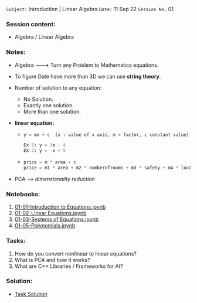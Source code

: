 `Subject:` Introduction | Linear Algebra
 `Date:` 11 Sep 22 `Session No.` 01

### Session content:

- Algebra / Linear Algebra 

### Notes:

- Algebra ---> Turn any Problem to Mathematics equations.

- To figure Date have more than 3D we can use **string theory**.

- Number of solution to any equation:

  - No Solution.
  - Exactly one solution.
  - More than one solution.
- **linear equation:**

  - ```python
    y = mx + c  (x : value of x axis, m = factor, c constant value) 
    
    Ex 1: y = 3x - 4
    EX 2: y = -x + 5
    ```

  - ```python
    price = m * area + c 
    price = m1 * area + m2 * numberofrooms + m3 * safety + m4 * location + c 
    ```

- PCA --> *dimensionality reduction*

### Notebooks:

1. [01-01-Introduction to Equations.ipynb](https://github.com/AhmedUZaki/Basic-Mathematics-for-Machine-Learning/blob/master/Basics%20Of%20Algebra%20by%20Hiren/01-01-Introduction%20to%20Equations.ipynb)
2. [01-02-Linear Equations.ipynb](https://github.com/AhmedUZaki/Basic-Mathematics-for-Machine-Learning/blob/master/Basics%20Of%20Algebra%20by%20Hiren/01-02-Linear%20Equations.ipynb)
3. [01-03-Systems of Equations.ipynb](https://github.com/AhmedUZaki/Basic-Mathematics-for-Machine-Learning/blob/master/Basics%20Of%20Algebra%20by%20Hiren/01-03-Systems%20of%20Equations.ipynb)
4. [01-05-Polynomials.ipynb](https://github.com/AhmedUZaki/Basic-Mathematics-for-Machine-Learning/blob/master/Basics%20Of%20Algebra%20by%20Hiren/01-05-Polynomials.ipynb)


### Tasks:
1. How do you convert nonlinear to linear equations?
2. What is PCA and how it works?
3. What are C++ Libraries / Frameworks for AI?

### Solution:

- [Task Solution](https://github.com/AhmedUZaki/INSTANT-AI/blob/main/Track%202_%20Mathematics%20%20for%20Data%20science/Session%2001/Task%20Solution.md)

